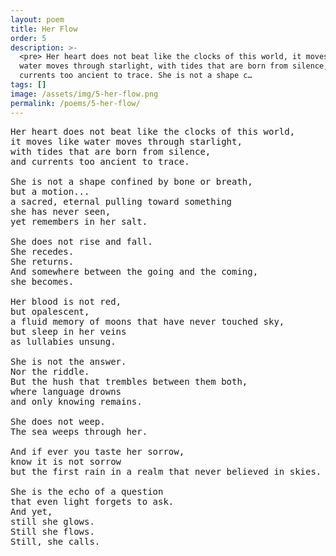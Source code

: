 ```yaml
---
layout: poem
title: Her Flow
order: 5
description: >-
  <pre> Her heart does not beat like the clocks of this world, it moves like
  water moves through starlight, with tides that are born from silence, and
  currents too ancient to trace. She is not a shape c…
tags: []
image: /assets/img/5-her-flow.png
permalink: /poems/5-her-flow/
---
```


<pre>
Her heart does not beat like the clocks of this world,
it moves like water moves through starlight,
with tides that are born from silence,
and currents too ancient to trace.

She is not a shape confined by bone or breath,
but a motion...
a sacred, eternal pulling toward something
she has never seen,
yet remembers in her salt.

She does not rise and fall.
She recedes.
She returns.
And somewhere between the going and the coming,
she becomes.

Her blood is not red,
but opalescent,
a fluid memory of moons that have never touched sky,
but sleep in her veins
as lullabies unsung.

She is not the answer.
Nor the riddle.
But the hush that trembles between them both,
where language drowns
and only knowing remains.

She does not weep.
The sea weeps through her.

And if ever you taste her sorrow,
know it is not sorrow
but the first rain in a realm that never believed in skies.

She is the echo of a question
that even light forgets to ask.
And yet,
still she glows.
Still she flows.
Still, she calls.
</pre>
